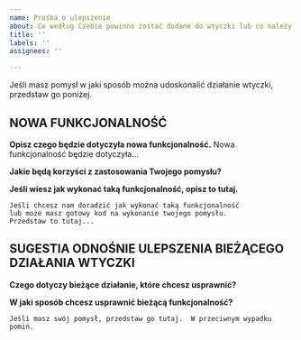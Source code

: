 ```yaml
---
name: Prośba o ulepszenie
about: Co według Ciebie powinno zostać dodane do wtyczki lub co należy poprawić?
title: ''
labels: ''
assignees: ''

---
```


Jeśli masz pomysł w jaki sposób można udoskonalić działanie wtyczki, przedstaw go poniżej.

## NOWA FUNKCJONALNOŚĆ
**Opisz czego będzie dotyczyła nowa funkcjonalność.**
Nowa funkcjonalność będzie dotyczyła...

**Jakie będą korzyści z zastosowania Twojego pomysłu?**

**Jeśli wiesz jak wykonać taką funkcjonalność, opisz to tutaj.**
```
Jeśli chcesz nam doradzić jak wykonać taką funkcjonalność 
lub może masz gotowy kod na wykonanie twojego pomysłu. 
Przedstaw to tutaj...
```
## SUGESTIA ODNOŚNIE ULEPSZENIA BIEŻĄCEGO DZIAŁANIA WTYCZKI

**Czego dotyczy bieżące działanie, które chcesz usprawnić?**

**W jaki sposób chcesz usprawnić bieżącą funkcjonalność?**
```
Jeśli masz swój pomysł, przedstaw go tutaj.  W przeciwnym wypadku pomiń.
```
